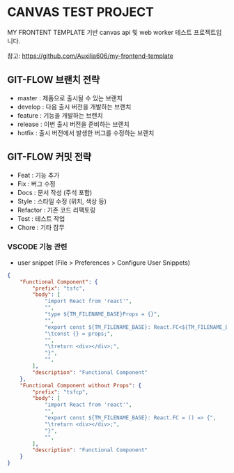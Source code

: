 # CANVAS TEST PROJECT

MY FRONTENT TEMPLATE 기반 canvas api 및 web worker 테스트 프로젝트입니다.

참고: https://github.com/Auxilia606/my-frontend-template

## GIT-FLOW 브랜치 전략

- master : 제품으로 출시될 수 있는 브랜치
- develop : 다음 출시 버전을 개발하는 브랜치
- feature : 기능을 개발하는 브랜치
- release : 이번 출시 버전을 준비하는 브랜치
- hotfix : 출시 버전에서 발생한 버그를 수정하는 브랜치

## GIT-FLOW 커밋 전략

- Feat : 기능 추가
- Fix : 버그 수정
- Docs : 문서 작성 (주석 포함)
- Style : 스타일 수정 (위치, 색상 등)
- Refactor : 기존 코드 리팩토링
- Test : 테스트 작업
- Chore : 기타 잡무

### VSCODE 기능 관련

- user snippet (File > Preferences > Configure User Snippets)

```json
{
	"Functional Component": {
		"prefix": "tsfc",
		"body": [
			"import React from 'react'",
			"",
			"type ${TM_FILENAME_BASE}Props = {}",
			"",
			"export const ${TM_FILENAME_BASE}: React.FC<${TM_FILENAME_BASE}Props> = (props) => {",
			"\tconst {} = props;",
			"",
			"\treturn <div></div>;",
			"}",
			"",
		],
		"description": "Functional Component"
	},
	"Functional Component without Props": {
		"prefix": "tsfcp",
		"body": [
			"import React from 'react'",
			"",
			"export const ${TM_FILENAME_BASE}: React.FC = () => {",
			"\treturn <div></div>;",
			"}",
			"",
		],
		"description": "Functional Component"
	}
}
```


